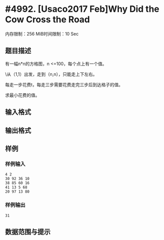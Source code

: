 # #4992. [Usaco2017 Feb]Why Did the Cow Cross the Road

内存限制：256 MiB时间限制：10 Sec

## 题目描述

有一幅n*n的方格图，n <=100，每个点上有一个值。

\从（1,1）出发，走到（n,n），只能走上下左右。

每走一步花费t，每走三步需要花费走完三步后到达格子的值。

求最小花费的值。

## 输入格式

## 输出格式

## 样例

### 样例输入

    
    4 2
    30 92 36 10
    38 85 60 16
    41 13 5 68
    20 97 13 80
    

### 样例输出

    
    31
    

## 数据范围与提示
